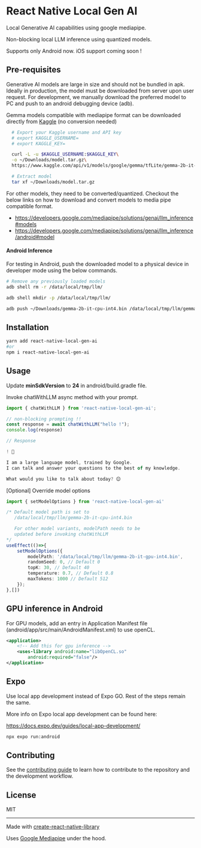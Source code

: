 # React Native Local Gen AI

Local Generative AI capabilities using google mediapipe.

Non-blocking local LLM inference using quantized models.

Supports only Android now. iOS support coming soon !

## Pre-requisites

Generative AI models are large in size and should not be bundled in apk. 
Ideally in production, the model must be downloaded from server upon user request.
For development, we manually download the preferred model to PC and push to an android debugging device (adb).

Gemma models compatible with mediapipe format can be downloaded directly from [Kaggle](https://www.kaggle.com/) (no conversion needed)

```bash
  # Export your Kaggle username and API key
  # export KAGGLE_USERNAME=
  # export KAGGLE_KEY=

  curl -L -u $KAGGLE_USERNAME:$KAGGLE_KEY\
  -o ~/Downloads/model.tar.gz\
  https://www.kaggle.com/api/v1/models/google/gemma/tfLite/gemma-2b-it-cpu-int4/1/download

  # Extract model
  tar xf ~/Downloads/model.tar.gz
```

For other models, they need to be converted/quantized.
Checkout the below links on how to download and convert models to media pipe compatible format.
 - https://developers.google.com/mediapipe/solutions/genai/llm_inference#models
 - https://developers.google.com/mediapipe/solutions/genai/llm_inference/android#model

#### Android Inference

For testing in Android, push the downloaded model to a physical device in developer mode using the below commands.

```sh
# Remove any previously loaded models
adb shell rm -r /data/local/tmp/llm/

adb shell mkdir -p /data/local/tmp/llm/

adb push ~/Downloads/gemma-2b-it-cpu-int4.bin /data/local/tmp/llm/gemma-2b-it-cpu-int4.bin
```

## Installation

```sh
yarn add react-native-local-gen-ai
#or
npm i react-native-local-gen-ai
```
## Usage

Update **minSdkVersion** to **24** in android/build.gradle file.

Invoke chatWithLLM async method with your prompt.

```ts
import { chatWithLLM } from 'react-native-local-gen-ai';

// non-blocking prompting !!
const response = await chatWithLLM("hello !");
console.log(response)

// Response

! 👋

I am a large language model, trained by Google.
I can talk and answer your questions to the best of my knowledge.

What would you like to talk about today? 😊
```

[Optional] Override model options

```ts
import { setModelOptions } from 'react-native-local-gen-ai'

/* Default model path is set to 
   /data/local/tmp/llm/gemma-2b-it-cpu-int4.bin

   For other model variants, modelPath needs to be 
   updated before invoking chatWithLLM
*/
useEffect(()=>{
    setModelOptions({
        modelPath: '/data/local/tmp/llm/gemma-2b-it-gpu-int4.bin',
        randomSeed: 0, // Default 0
        topK: 30, // Default 40
        temperature: 0.7, // Default 0.8
        maxTokens: 1000 // Default 512
    });
},[])
```

## GPU inference in Android

For GPU models, add an entry in Application Manifest file (android/app/src/main/AndroidManifest.xml) to use openCL. 

```xml
<application>
    <!-- Add this for gpu inference -->
    <uses-library android:name="libOpenCL.so"
        android:required="false"/>
</application>
```

## Expo 

Use local app development instead of Expo GO. Rest of the steps remain the same.

More info on Expo local app development can be found here: 

https://docs.expo.dev/guides/local-app-development/

```sh 
npx expo run:android
```


## Contributing

See the [contributing guide](CONTRIBUTING.md) to learn how to contribute to the repository and the development workflow.

## License

MIT

---

Made with [create-react-native-library](https://github.com/callstack/react-native-builder-bob)

Uses [Google Mediapipe](https://github.com/google/mediapipe) under the hood.
